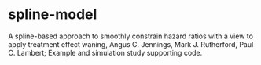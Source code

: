 # spline-model
A spline-based approach to smoothly constrain hazard ratios with a view to apply treatment effect waning,
Angus C. Jennings, Mark J. Rutherford, Paul C. Lambert; 
Example and simulation study supporting code.
